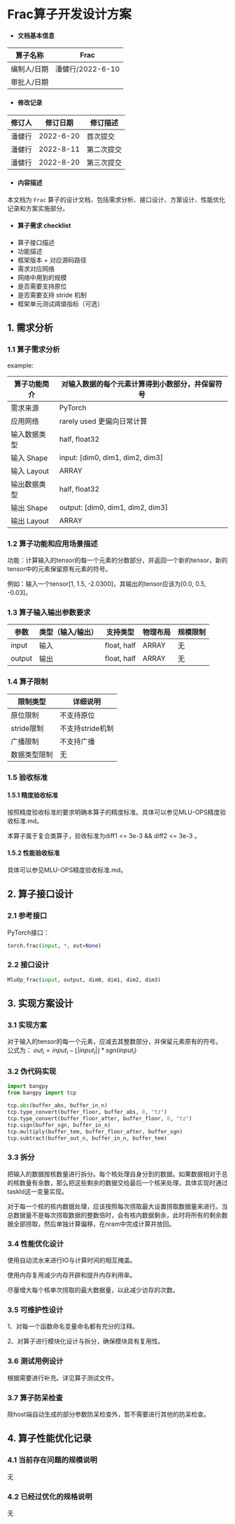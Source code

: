 # Frac算子开发设计方案

- #### 文档基本信息

| 算子名称    | Frac       |
| ----------- | -------------- |
| 编制人/日期 | 潘健行/2022-6-10 |
| 审批人/日期 |    |

- #### 修改记录

| 修订人 | 修订日期   | 修订描述 |
| ------ | ---------- | -------- |
| 潘健行    | 2022-6-20 | 首次提交 |
| 潘健行    | 2022-8-11 | 第二次提交 |
| 潘健行    | 2022-8-20 | 第三次提交 |

- #### 内容描述

本文档为 `Frac` 算子的设计文档，包括需求分析、接口设计、方案设计、性能优化记录和方案实施部分。

- #### 算子需求 checklist

* 算子接口描述
* 功能描述
* 框架版本 + 对应源码路径
* 需求对应网络
* 网络中用到的规模
* 是否需要支持原位
* 是否需要支持 stride 机制
* 框架单元测试阈值指标（可选）
## 1. 需求分析
### 1.1 算子需求分析

example:

| 算子功能简介   | 对输入数据的每个元素计算得到小数部分，并保留符号           |
| ------------ | ---------------------------------------------|
| 需求来源       | PyTorch                                     |
| 应用网络       | rarely used 更偏向日常计算                 |
| 输入数据类型   | half, float32                  |
| 输入 Shape    | input: [dim0, dim1, dim2, dim3]    
| 输入 Layout   | ARRAY   | 
| 输出数据类型    |half, float32                       |
| 输出 Shape    | output: [dim0, dim1, dim2, dim3]               |
| 输出 Layout   | ARRAY                             |

### 1.2 算子功能和应用场景描述

功能：计算输入的tensor的每一个元素的分数部分，并返回一个新的tensor，新的tensor中的元素保留原有元素的符号。

例如：输入一个tensor[1, 1.5, -2.0300]，其输出的tensor应该为[0.0, 0.5, -0.03]。

### 1.3 算子输入输出参数要求
| 参数 | 类型（输入/输出） | 支持类型 | 物理布局 | 规模限制
| ------ | ------ | ------ |------ | ------ |
| input | 输入 | float, half | ARRAY | 无 |
| output | 输出 | float, half | ARRAY | 无 |

### 1.4 算子限制
| 限制类型 | 详细说明
| ------ | ------
| 原位限制 | 不支持原位
| stride限制 | 不支持stride机制
| 广播限制 | 不支持广播
|数据类型限制 | 无

### 1.5 验收标准
#### 1.5.1 精度验收标准
按照精度验收标准的要求明确本算子的精度标准。具体可以参见MLU-OPS精度验收标准.md。

本算子属于复合类算子，验收标准为diff1 <= 3e-3 && diff2 <= 3e-3 。
#### 1.5.2 性能验收标准
具体可以参见MLU-OPS精度验收标准.md。

## 2. 算子接口设计
### 2.1 参考接口
PyTorch接口：
```python
torch.frac(input, *, out=None) 
```
### 2.2 接口设计
```python
MluOp_frac(input, output, dim0, dim1, dim2, dim3)
```

## 3. 实现方案设计
### 3.1 实现方案
对于输入的tensor的每一个元素，应减去其整数部分，并保留元素原有的符号。
公式为：
$out_i=input_i-\lfloor \vert input_i \vert \rfloor*sgn(input_i)$
### 3.2 伪代码实现


```python
import bangpy
from bangpy import tcp

tcp.abs(buffer_abs, buffer_in_n)
tcp.type_convert(buffer_floor, buffer_abs, 0, "tz")
tcp.type_convert(buffer_floor_after, buffer_floor, 0, "tz")
tcp.sign(buffer_sgn, buffer_in_n)
tcp.multiply(buffer_tem, buffer_floor_after, buffer_sgn)
tcp.subtract(buffer_out_n, buffer_in_n, buffer_tem)
```
### 3.3 拆分
把输入的数据按核数量进行拆分。每个核处理自身分到的数据。如果数据相对于总的核数量有余数，那么把这些剩余的数据交给最后一个核来处理，具体实现时通过taskId这一变量实现。

对于每一个核的核内数据处理，应该按照每次捞取最大设置捞取数据量来进行。当总数据量不是每次捞取数据的整数倍时，会有核内数据剩余，此时将所有的剩余数据全部捞取，然后单独计算偏移，在nram中完成计算并放回。
### 3.4 性能优化设计
使用自动流水来进行IO与计算时间的相互掩盖。

使用内存复用减少内存开辟和提升内存利用率。

尽量增大每个核单次捞取的最大数据量，以此减少访存的次数。
### 3.5 可维护性设计
1、对每一个函数命名变量命名都有充分的注释。

2、对算子进行模块化设计与拆分，确保模块具有复用性。
### 3.6 测试用例设计
根据需要进行补充。详见算子测试文件。
### 3.7 算子防呆检查
除host端自动生成的部分参数防呆检查外，暂不需要进行其他的防呆检查。
## 4. 算子性能优化记录
### 4.1 当前存在问题的规模说明
无
### 4.2 已经过优化的规格说明
无